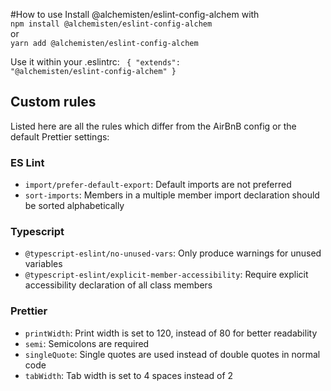 #How to use
Install @alchemisten/eslint-config-alchem with<br>
<code>npm install @alchemisten/eslint-config-alchem</code><br>
or<br>
<code>yarn add @alchemisten/eslint-config-alchem</code>

Use it within your .eslintrc:
<code>
    {
"extends": "@alchemisten/eslint-config-alchem"
    }
</code>

## Custom rules
Listed here are all the rules which differ from the AirBnB config or the default Prettier settings:

### ES Lint
* `import/prefer-default-export`: Default imports are not preferred
* `sort-imports`: Members in a multiple member import declaration should be sorted alphabetically

### Typescript
* `@typescript-eslint/no-unused-vars`: Only produce warnings for unused variables
* `@typescript-eslint/explicit-member-accessibility`: Require explicit accessibility declaration of all class members

### Prettier
* `printWidth`: Print width is set to 120, instead of 80 for better readability
* `semi`: Semicolons are required
* `singleQuote`: Single quotes are used instead of double quotes in normal code
* `tabWidth`: Tab width is set to 4 spaces instead of 2
